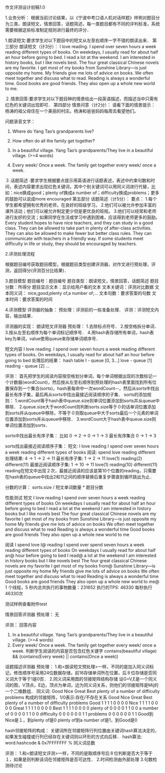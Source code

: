 作文评测设计初稿1.0

1.业务分析：
根据当前讨论结果，以《宁波中考口语人机对话样题》样例对题目分为三类，朗读短文，情景回答，话题简述，每一类题目都有不同的评判标准，系统需要根据这些标准制定规则进行最终的评分．

1.朗读短文:要求学生对以下题目中的短文从左至右顺序一字不错的朗读出来．
第三部分 朗读短文（计3分）：
I love reading. I spend over seven hours a week reading different types of books. On weekdays, I usually read for about half an hour before going to bed. I read a lot at the weekend. I am interested in history books, but I like novels best. The four great classical Chinese novels are my favorite. I get most of my books from Sunshine Library—is just opposite my home. My friends give me lots of advice on books. We often meet together and discuss what to read. Reading is always a wonderful time. Good books are good friends. They also open up a whole new world to me.

２.情景回答:要求学生对以下题目种的情景给出一段英语描述，而描述当中只需有红色的关键词出现即可．
第四部分 情景问答（计2分）：
请看下面的情景提示：
杨涛的祖父母住在一个美丽的村庄。杨涛和爸爸妈妈每周去看望他们。

问题录音文字：
1. Where do Yang Tao’s grandparents live?
2. How often do all the family get together?

1. In a beautiful village. Yang Tao’s grandparents/They live in a beautiful village. (>=4 words)
2. Every week/ Once a week. The family get together every week/ once a week.

３.话题简述 :要求学生根据要点提示用英语进行话题表述，表述中约束句数和时间，表述内容要求出现红色关键词，其中个别关键词可以用同义词进行代替，比如：nice换成good；plenty of换成a number of；difficulty换成problems；更多的鼓励可以说成more encouraged
第五部分 话题简述（计5分）：
要点：
1.每个学生都希望拥有优秀的老师，在良好的班级学习。
2.他们可以被允许参加丰富的课外活动；他们可以被允许制定更少但是更优良的班规。
3.他们可以经常和老师进行友好的交流；如果同学在生活或学习中遇到困难，应该得到老师更多的鼓励。
Every student hopes to have nice teachers, and they can study in a good class. They can be allowed to take part in plenty of after-class activities. They can also be allowed to make fewer but better class rules. They can communicate with teachers in a friendly way. If some students meet difficulty in life or study, they should be encouraged by teachers.









2.评测处理流程








































根据题目编号获取题目模型，根据题目类型创建评测器，对作文进行预处理，评测，返回得分(评测百分比结果)．


3.题目模型
题目编号：题目编号
题目类型：朗读短文，情景回答，话题简述
题目分数：所得分
题目显示文本：显示给用户看的文本
文本关键词：评测对比数据
文本同义词： nice,good;plenty of,a number of;…
文本句数：要求答案的句数
文本时间：要求答案的时间



4.评测模型
评测器的抽象：
预处理：评测前的一些准备处理．
评测：评测短文内容，输出结果．

评测器的实现：
朗读短文评测器
预处理：
1.去除标点符号．
2.按空格拆分单词．
3.按从左至右顺序为每个单词标记顺序号．
4.用hash表存储所有单词，hash表key为单词，value使用queue来存储单词顺序号．

短文内容
I love reading. I spend over seven hours a week reading different types of books. On weekdays, I usually read for about half an hour before going to bed
处理后的结果：
hash table
I - queue [0, 3...]
love - queue [1]
reading - queue [2]
...

评测：
首先把学生的阅读内容按空格划分单词，每个单词根据出现的次数标记一个计数器(wordCount)，然后按从左至右顺序到预处理的hash表里面找到所有位置保存到一个集合(sorts)，hash表每命中一次wordCount--，然后从sorts中找出最长有序子集，最后再从sorts中找出最接近阅读顺序的子集．
sorts的添加规则：
1.wordCount等于hash表中queue.size则单词位置添加到sorts并从queue中移除．
2.queue.size大于wordCount则判断sorts.size等于０的话单词位置添加到sorts并从queue中移除，不等于０则取queue中大于sorts最后一个元素的单词位置添加到sorts并从queue中移除．
3.wordCount大于hash表中queue.size则单词位置添加到sorts．

sorts中找出最长有序子集：
比如
0 -> 2 -> 0 -> 1 -> 3
最长有序集合
0 -> 1 -> 3

sorts找出最接近阅读顺序子集：
短文:
I love reading I spend over seven hours a week reading different types of books
阅读:
spend love reading different
处理结果:
4 -> 1 -> 2 -> 11
最长有序子集:
1 -> 2 -> 11
love(1)  reading(2)  different(11)
最接近阅读顺序子集:
1 -> 10 -> 11
love(1)  reading(10)  different(11)
reading在短文中出现２次，最接近阅读的应该是第10个位置的reading，只需要在hash表的queue中找出2和11之间的顺序替换后重复步骤直到循环跳出为止．

分数的计算：
sorts.size / 短文单词数量 * 题目分数


性能测试
短文
I love reading I spend over seven hours a week reading different types of books On weekdays I usually read for about half an hour before going to bed I read a lot at the weekend I am interested in history books but I like novels best The four great classical Chinese novels are my favorite I get most of my books from Sunshine Library—is just opposite my home My friends give me lots of advice on books We often meet together and discuss what to read Reading is always a wonderful time Good books are good friends They also open up a whole new world to me

阅读
I spend love I@ reading I spend over spend seven hours a week reading different types of books On weekdays I usually read for about half an@ hour before going to bed I read@ a lot at the weekend I am interested in history books but I like novels best The four great classical Chinese novels are my favorite I get most of my books from@ Sunshine Library—is just opposite my home My friends give me lots of advice on books We often meet together and discuss what to read Reading is always a wonderful time Good books are good friends They also open up a whole new world to me@
1 个线程，5 秒内总共执行的事物数量：231652
执行的TPS: 46330
每秒执行46330次

测试样例查看附件test


情景回答评测器
预处理：
无

评测：
回答内容
1. In a beautiful village. Yang Tao’s grandparents/They live in a beautiful village. (>=4 words)
2. Every week/ Once a week. The family get together every week/ once a week.
判断学生阅读的内容是否包含红色关键字
contains(beautiful village) && (contains(Every week) || contains(Once a week))

话题描述评测器
预处理：
1.和<朗读短文预处理>一样，不同的是加入同义词标记，修改顺序号采用24位数据存储，前16存储单词所在位置，后８位存储是否同义词大于等于1是0否．
2.同义词采用图的邻接矩阵结构存储
设G=V,E是一个同义词的图，V顶点，E边，顶点为单词，边为同义词关系，则他们的邻接矩阵是Mij的一个二维数组．
同义词:
Good 
Nice 
Great 
Best
plenty of
a number of
difficulty
problems
构成的邻接矩阵，1/0表示:存在/不存在关系
	Good	Nice	Great	Best	plenty of	a number of	difficulty	problems
Good	1	1	1	1	0	0	0	0
Nice	1	1	1	1	0	0	0	0
Great	1	1	1	1	0	0	0	0
Best	1	1	1	1	0	0	0	0
plenty of	0	0	0	0	1	1	0	0
a number of	0	0	0	0	1	1	0	0
difficulty	0	0	0	0	0	0	1	1
problems	0	0	0	0	0	0	1	1
Good到Nice是１，到plenty of是0
plenty of到a number of是1，到Good是0

hash邻接矩阵的构成：
关键词所在邻接矩阵行列位置由关键词hash算法决定的，如果发生碰撞或行列已经存在关键词则以环形的方式向后移．
hash算法: word.hashcode & 0x7FFFFFFF % 同义词总数

评测：
1.和<朗读短文评测>一样，不同的是取顺序号后８位判断是否大于等于１，如果是则判断该词在邻接矩阵是否可达性．
2.时间检测由外部处理
3.句数检测待讨论


